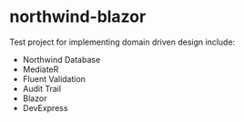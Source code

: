 # northwind-blazor

Test project for implementing domain driven design include:

 - Northwind Database
 - MediateR
 - Fluent Validation
 - Audit Trail
 - Blazor
 - DevExpress
 
